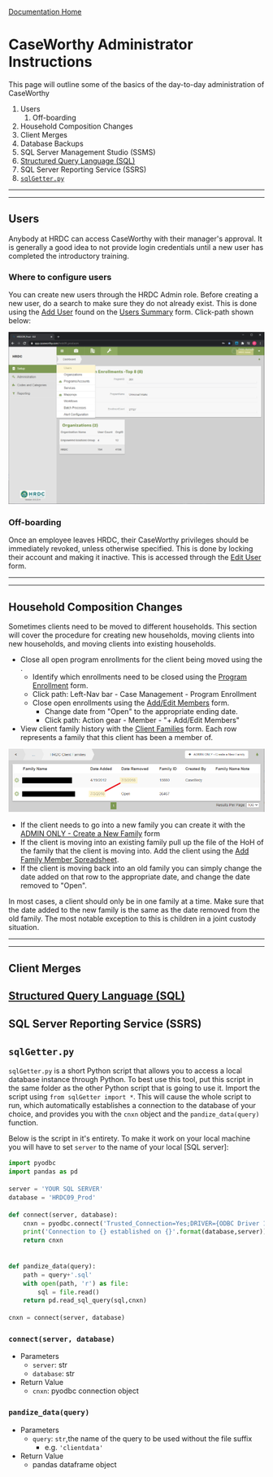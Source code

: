 [Documentation Home](../README.md)

# CaseWorthy Administrator Instructions

This page will outline some of the basics of the day-to-day administration of CaseWorthy

1. Users
   1. Off-boarding
1. Household Composition Changes
1. Client Merges
1. Database Backups
1. SQL Server Management Studio (SSMS)
1. [Structured Query Language (SQL)](sql.md)
1. SQL Server Reporting Service (SSRS)
1. [`sqlGetter.py`](#sqlgetter.py)

---
---

## Users

Anybody at HRDC can access CaseWorthy with their manager's approval. It is generally a good idea to not provide login credentials until a new user has completed the introductory training.

### Where to configure users

You can create new users through the HRDC Admin role. Before creating a new user, do a search to make sure they do not already exist. This is done using the [Add User](../Forms/Baseline8.md) found on the [Users Summary](../Forms/Baseline7.md) form. Click-path shown below:

![User Setup](../Images/usersetup.png)

### Off-boarding

Once an employee leaves HRDC, their CaseWorthy privileges should be immediately revoked, unless otherwise specified. This is done by locking their account and making it inactive. This is accessed through the [Edit User](../Forms/Baseline8.md) form.

---
---

## Household Composition Changes

Sometimes clients need to be moved to different households. This section will cover the procedure for creating new households, moving clients into new households, and moving clients into existing households.

- Close all open program enrollments for the client being moved using the .
  - Identify which enrollments need to be closed using the [Program Enrollment](..Forms/1000000266.md) form.
  - Click path: Left-Nav bar - Case Management - Program Enrollment
  - Close open enrollments using the [Add/Edit Members](../Forms/Baseline49.md) form.
    - Change date from "Open" to the appropriate ending date.
    - Click path: Action gear - Member - "+ Add/Edit Members"
- View client family history with the [Client Families](../Forms/1000000048.md) form. Each row represents a family that this client has been a member of.

![Client Family History](../Images/clientfamilyhistory.png)

- If the client needs to go into a new family you can create it with the [ADMIN ONLY - Create a New Family](../Forms/1000000202.md) form
- If the client is moving into an existing family pull up the file of the HoH of the family that the client is moving into. Add the client using the [Add Family Member Spreadsheet](../Forms/Baseline7114.md).
- If the client is moving back into an old family you can simply change the date added on that row to the appropriate date, and change the date removed to "Open".

In most cases, a client should only be in one family at a time. Make sure that the date added to the new family is the same as the date removed from the old family. The most notable exception to this is children in a joint custody situation. 



---
---

## Client Merges


## [Structured Query Language (SQL)](sql.md)
## SQL Server Reporting Service (SSRS)


## `sqlGetter.py`

`sqlGetter.py` is a short Python script that allows you to access a local database instance through Python. To best use this tool, put this script in the same folder as the other Python script that is going to use it. Import the script using `from sqlGetter import *`. This will cause the whole script to run, which automatically establishes a connection to the database of your choice, and provides you with the `cnxn` object and the `pandize_data(query)` function.

Below is the script in it's entirety. To make it work on your local machine you will have to set `server` to the name of your local [SQL server]:

```python
import pyodbc
import pandas as pd

server = 'YOUR SQL SERVER'
database = 'HRDC09_Prod'

def connect(server, database):
	cnxn = pyodbc.connect('Trusted_Connection=Yes;DRIVER={ODBC Driver 17 for SQL Server};SERVER='+server+';DATABASE='+database)	
	print('Connection to {} established on {}'.format(database,server))
	return cnxn	


def pandize_data(query):
	path = query+'.sql'
	with open(path, 'r') as file:
		sql = file.read()
	return pd.read_sql_query(sql,cnxn)

cnxn = connect(server, database)

```

### `connect(server, database)`

- Parameters
  - `server`: str
  - `database`: str
- Return Value
  - `cnxn`: pyodbc connection object


### `pandize_data(query)`

- Parameters
  - `query`: `str`,the name of the query to be used without the file suffix
    - e.g. `'clientdata'`
- Return Value
  - pandas dataframe object




